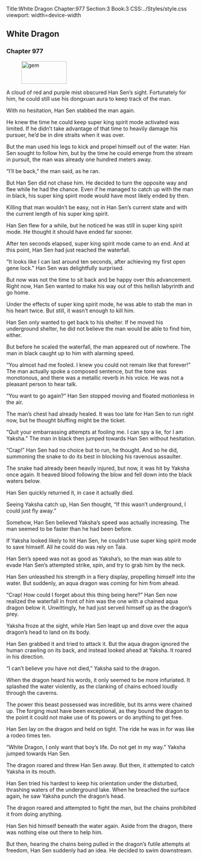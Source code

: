 Title:White Dragon 
Chapter:977 
Section:3 
Book:3 
CSS:../Styles/style.css 
viewport: width=device-width
  
## White Dragon
### Chapter 977
  
<figure>
	<img src="../Images/gem.gif" alt="gem" id="gem" width="120" height="60" />
</figure>
  

  
A cloud of red and purple mist obscured Han Sen’s sight. Fortunately for him, he could still use his dongxuan aura to keep track of the man.

With no hesitation, Han Sen stabbed the man again.

He knew the time he could keep super king spirit mode activated was limited. If he didn’t take advantage of that time to heavily damage his pursuer, he’d be in dire straits when it was over.

But the man used his legs to kick and propel himself out of the water. Han Sen sought to follow him, but by the time he could emerge from the stream in pursuit, the man was already one hundred meters away.

“I’ll be back,” the man said, as he ran.

But Han Sen did not chase him. He decided to turn the opposite way and flee while he had the chance. Even if he managed to catch up with the man in black, his super king spirit mode would have most likely ended by then.

Killing that man wouldn’t be easy, not in Han Sen’s current state and with the current length of his super king spirit.

Han Sen flew for a while, but he noticed he was still in super king spirit mode. He thought it should have ended far sooner.

After ten seconds elapsed, super king spirit mode came to an end. And at this point, Han Sen had just reached the waterfall.

“It looks like I can last around ten seconds, after achieving my first open gene lock.” Han Sen was delightfully surprised.

But now was not the time to sit back and be happy over this advancement. Right now, Han Sen wanted to make his way out of this hellish labyrinth and go home.

Under the effects of super king spirit mode, he was able to stab the man in his heart twice. But still, it wasn’t enough to kill him.

Han Sen only wanted to get back to his shelter. If he moved his underground shelter, he did not believe the man would be able to find him, either.

But before he scaled the waterfall, the man appeared out of nowhere. The man in black caught up to him with alarming speed.

“You almost had me fooled. I knew you could not remain like that forever!” The man actually spoke a composed sentence, but the tone was monotonous, and there was a metallic reverb in his voice. He was not a pleasant person to hear talk.

“You want to go again?” Han Sen stopped moving and floated motionless in the air.

The man’s chest had already healed. It was too late for Han Sen to run right now, but he thought bluffing might be the ticket.

“Quit your embarrassing attempts at fooling me. I can spy a lie, for I am Yaksha.” The man in black then jumped towards Han Sen without hesitation.

“Crap!” Han Sen had no choice but to run, he thought. And so he did, summoning the snake to do its best in blocking his ravenous assaulter.

The snake had already been heavily injured, but now, it was hit by Yaksha once again. It heaved blood following the blow and fell down into the black waters below.

Han Sen quickly returned it, in case it actually died.

Seeing Yaksha catch up, Han Sen thought, “If this wasn’t underground, I could just fly away.”

Somehow, Han Sen believed Yaksha’s speed was actually increasing. The man seemed to be faster than he had been before.

If Yaksha looked likely to hit Han Sen, he couldn’t use super king spirit mode to save himself. All he could do was rely on Taia.

Han Sen’s speed was not as good as Yaksha’s, so the man was able to evade Han Sen’s attempted strike, spin, and try to grab him by the neck.

Han Sen unleashed his strength in a fiery display, propelling himself into the water. But suddenly, an aqua dragon was coming for him from ahead.

“Crap! How could I forget about this thing being here?” Han Sen now realized the waterfall in front of him was the one with a chained aqua dragon below it. Unwittingly, he had just served himself up as the dragon’s prey.

Yaksha froze at the sight, while Han Sen leapt up and dove over the aqua dragon’s head to land on its body.

Han Sen grabbed it and tried to attack it. But the aqua dragon ignored the human crawling on its back, and instead looked ahead at Yaksha. It roared in his direction.

“I can’t believe you have not died,” Yaksha said to the dragon.

When the dragon heard his words, it only seemed to be more infuriated. It splashed the water violently, as the clanking of chains echoed loudly through the caverns.

The power this beast possessed was incredible, but its arms were chained up. The forging must have been exceptional, as they bound the dragon to the point it could not make use of its powers or do anything to get free.

Han Sen lay on the dragon and held on tight. The ride he was in for was like a rodeo times ten.

“White Dragon, I only want that boy’s life. Do not get in my way.” Yaksha jumped towards Han Sen.

The dragon roared and threw Han Sen away. But then, it attempted to catch Yaksha in its mouth.

Han Sen tried his hardest to keep his orientation under the disturbed, thrashing waters of the underground lake. When he breached the surface again, he saw Yaksha punch the dragon’s head.

The dragon roared and attempted to fight the man, but the chains prohibited it from doing anything.

Han Sen hid himself beneath the water again. Aside from the dragon, there was nothing else out there to help him.

But then, hearing the chains being pulled in the dragon’s futile attempts at freedom, Han Sen suddenly had an idea. He decided to swim downstream.